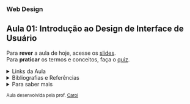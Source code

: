 ### Web Design
## Aula 01: Introdução ao Design de Interface de Usuário

Para **rever** a aula de hoje, acesse os [slides](https://www.canva.com/design/DAFuvCfXXkk/tVYjxy0FdBd5r9cD3n9gpw/edit?utm_content=DAFuvCfXXkk&utm_campaign=designshare&utm_medium=link2&utm_source=sharebutton). <br>
Para **praticar** os termos e conceitos, faça o [quiz](https://quizizz.com/admin/quiz/6509a489617e5b592eca3c0b?searchLocale=).

<details>
<summary>Links da Aula</summary>

Notion <br>
●[Projeto de Equipe](https://awesome-van-64d.notion.site/Livraria-Drachen-3a2f946befae4058b97f3b4d3ce0d322?pvs=4)

Extensão Chrome <br>
●[GoFullPage](https://chrome.google.com/webstore/detail/gofullpage-full-page-scre/fdpohaocaechififmbbbbbknoalclacl?utm_source=ext_sidebar&hl=pt-BR)

Figma <br>
●[Projeto Base](https://www.figma.com/file/Lk1j090fkZcutgecncrZDJ/Livraria-Drachen?type=whiteboard&node-id=0-1)<br>

</details>

<details>
<summary>Bibliografias e Referências</summary>

| Assunto | Referência |
| :-----: | :--------: |
| Briefing |   [Link1](https://profandreagarcia.files.wordpress.com/2015/05/briefingparadesenvolvimentodewebsites-131127064357-phpapp02.pdf) [Link2](https://neilpatel.com/br/blog/como-criar-um-briefing/)    |
| Notion | [Link1](https://www.notion.so/pt-br/help/guides/notion-fit-tool-ecosystem) [Link2](https://www.oitchau.com.br/blog/como-usar-o-notion/#:~:text=O%20Notion%20%C3%A9%20uma%20ferramenta,lembretes%20em%20um%20s%C3%B3%20lugar) |
| RoadMap | [Link1](https://miro.com/pt/agile/o-que-e-roadmap/) [Link2](https://fia.com.br/blog/roadmap/) |
| Benchmarking | [Link1](https://fia.com.br/blog/benchmarking-o-que-e-objetivo-tipos-como-fazer-e-exemplos/#:~:text=Basicamente%2C%20o%20benchmarking%20consiste%20em,sobre%20sua%20carreira%2C%20por%20exemplo.) [Link2](https://resultadosdigitais.com.br/marketing/benchmarking/) |
| MoodBoard | [Link1](https://rockcontent.com/br/blog/moodboard/) [Link2](https://www.canva.com/pt_br/aprenda/moodboard/) |
| Prototipagem | [Link1](https://49educacao.com.br/mvp/prototipagem/) [Link2](https://medium.com/aela/quais-s%C3%A3o-as-melhores-ferramentas-de-prototipagem-de-interface-ui-ux-9b36155eef7a) |

</details>

<details>
<summary>Para saber mais</summary>


Ferramentas de Elaboração de Wireframes <br>
●[Axure](www.axure.com) (Win/Mac)<br>
●[Just in Mind](www.justinmind.com) (Win/Mac)<br>
●[OmniGraffle](www.omnigroup.com) (Mac)<br>
●[SmartDrawn](www.smartdraw.com) (Win)<br>
●[iRise](www.irise.com) (Win)<br>
●[Balsamiq](www.balsamiq.com) (Win/Mac e online)<br>
●[Gliffy](www.gliffy.com) (online)<br>

Sites de Referências<br>
●[Dribble](https://dribbble.com/)<br>
●[Pinterest](https://br.pinterest.com/)<br>
●[Beehance](https://www.behance.net/onboarding/adobe)<br>
●[Mininal.Gallery](https://minimal.gallery/)

| Assunto | Referência |
| :-----: | :--------: |
| Marca | [Link1](https://www.shopify.com/br/blog/como-construir-sua-propria-marca-do-zero) [Link2](https://www.locaweb.com.br/blog/temas/primeiros-passos/como-criar-uma-marca/) |
| Identidade Visual | [Link1](https://br.hubspot.com/blog/marketing/identidade-visual#:~:text=O%20que%20%C3%A9%20identidade%20visual,personalidade%20e%20nicho%20de%20atua%C3%A7%C3%A3o.) [Link2](https://pontodesign.com.br/entenda-como-criar-uma-identidade-visual-adequada-para-sua-marca/) |
| UX/UI Design | [Link1](https://aelaschool.com/pt/experienciadousuario/qual-a-diferenca-entre-ux-e-ui-design-entenda-de-uma-vez/) [Link2](https://www.hostinger.com.br/tutoriais/o-que-e-ux-design) |
| Figma | [Link1](https://www.hostgator.com.br/blog/figma-descubra-o-passo-a-passo-para-usar-esta-ferramenta/) [Link2](https://awari.com.br/guia-figma/?utm_source=blog&utm_campaign=projeto+blog&utm_medium=Guia%20do%20Figma:%20Tutorial%20Completo%20para%20iniciantes) |

</details>

<sup> Aula desenvolvida pela prof. [Carol](https://github.com/CaroliniSimoes) </sup>
